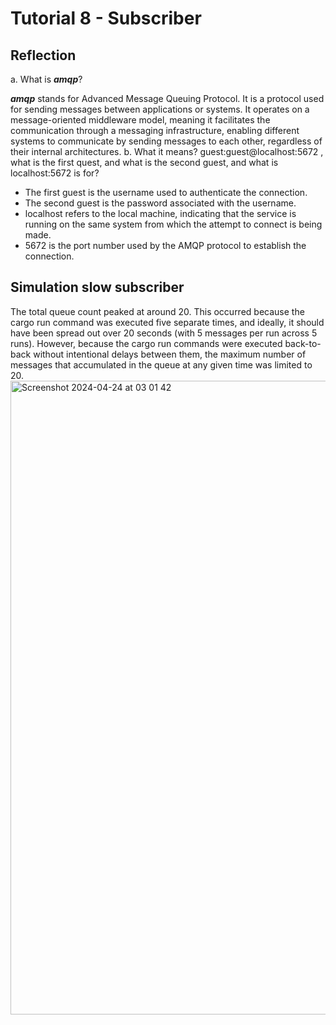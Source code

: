 # Tutorial 8 - Subscriber

## Reflection
a. What is ***amqp***?

***amqp*** stands for Advanced Message Queuing Protocol. It is a protocol used for sending messages between applications or systems. It operates on a message-oriented middleware model, meaning it facilitates the communication through a messaging infrastructure, enabling different systems to communicate by sending messages to each other, regardless of their internal architectures.
b. What it means? guest:guest@localhost:5672 , what is the first quest, and what is
the second guest, and what is localhost:5672 is for?

- The first guest is the username used to authenticate the connection.
- The second guest is the password associated with the username.
- localhost refers to the local machine, indicating that the service is running on the same system from which the attempt to connect is being made.
- 5672 is the port number used by the AMQP protocol to establish the connection.

## Simulation slow subscriber
The total queue count peaked at around 20. This occurred because the cargo run command was executed five separate times, and ideally, it should have been spread out over 20 seconds (with 5 messages per run across 5 runs). However, because the cargo run commands were executed back-to-back without intentional delays between them, the maximum number of messages that accumulated in the queue at any given time was limited to 20.
<img width="1014" alt="Screenshot 2024-04-24 at 03 01 42" src="https://github.com/mariagrizelda/tutorial8-subscriber/assets/134635504/79cbb92d-84fd-43e1-a913-3f4184d4368b">
